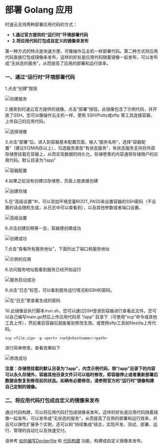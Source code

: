 # 部署 Golang 应用

时速云支持两种部署应用代码的方式：
* **1.通过官方提供的“运行时”环境部署代码**
* **2.将应用代码打包成自定义的镜像来发布**

第一种方式的特点是快速方便，可像操作云主机一样部署代码。第二种方式将应用代码直接打包成镜像来发布，这样的好处是应用代码随着镜像一起发布，可以发布成“无状态的服务”，从而提高了应用的部署和运行效率。

### 一、通过“运行时”环境部署代码
1.点击“创建”按钮

![创建服务](/doc/v1/images/deploycode/deploy-golang/create.png)

2.搜索到时速云官方提供的镜像，点击“部署”按钮。此镜像包含了示例代码，并开放了SSH，您可以像操作云主机一样，使用 SSH/Putty或sftp 等工具连接容器，上传自己的应用代码。

![选择镜像](/doc/v1/images/deploycode/deploy-golang/select.png)

3.点击“部署”后，进入到容器基本配置页面，输入“服务名称”，选择“容器配置”（建议512M内存以上），勾选服务类型“有状态服务”，有状态服务支持将外部存储卷挂载在容器上，从而实现数据的持久化。存储卷里的内容通常存储用户的应用代码。默认目录为“/app”

![容器配置](/doc/v1/images/deploycode/deploy-golang/basic.png)

4.如果之前没有创建过存储卷，页面上能直接创建

![创建存储](/doc/v1/images/deploycode/deploy-golang/create_volume.png)

5.在“高级设置”中，可以添加环境变量ROOT_PASS来设置容器的SSH密码（不设置的话会随机生成，从日志中可以查看到），以及其他参数或者端口设置。

![高级设置](/doc/v1/images/deploycode/deploy-golang/advance.png)

6.点击创建后稍等一会，容器便创建成功

![创建成功](/doc/v1/images/deploycode/deploy-golang/running.png)

7.点击“查看所有服务地址”，下面列出了端口和服务地址

![示例的应用](/doc/v1/images/deploycode/deploy-golang/port.png)

8.访问服务地址能看到服务已经开始运行

![服务启动成功](/doc/v1/images/deploycode/deploy-golang/success.png)

9.点击“日志”标签，可以看到服务运行情况和SSH的密码。

![在“日志”里查看生成的密码](/doc/v1/images/deploycode/deploy-golang/passwd.png)

10.此镜像会执行脚本/run.sh，您可以通过SSH登录到容器进行查看此文件。您可以自己编写main.go然后上传应用代码至 “/app” 目录下（可使用“scp”命令或其他工具上传），然后重启容器后就能看到修改生效。或使用sftp工具如filezilla上传代码。
```
scp <file.zip> -p <port> root@<hostname>:<path>
```
进行简单修改，查看效果如下

![修改成功](/doc/v1/images/deploycode/deploy-golang/change_success.png)

**注意：存储卷挂载的默认目录为“/app”，内含示例代码，除“/app”目录下的内容可以永久存储外，容器其他目录文件只可以临时修改，即容器停止或者重新部署后数据会恢复到修改前的状态。如确有必要修改，请参照官方的“运行时”镜像构建自己定制的镜像。**


### 二、将应用代码打包成自定义的镜像来发布
通过代码构建，可以将应用代码打包成镜像来发布，这样的好处是应用代码随着镜像一起发布，可以发布成“无状态的服务”，从而提高了应用的部署和运行效率，并且可以弹性扩展多个实例，还可以和“持续集成”结合，实现开发、测试、部署、运行、管理的自动化以及快速交付。

请参考 [如何编写Dockerfile](../faq/dockerfile.md) 和 [代码构建](../../v1/ci/index.html) 功能，构建成自定义镜像来发布。


